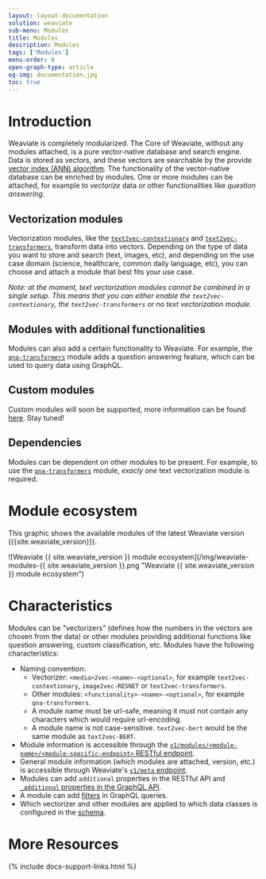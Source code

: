 ```yaml
---
layout: layout-documentation
solution: weaviate
sub-menu: Modules
title: Modules
description: Modules
tags: ['Modules']
menu-order: 0
open-graph-type: article
og-img: documentation.jpg
toc: true
---
```


# Introduction

Weaviate is completely modularized. The Core of Weaviate, without any modules attached, is a pure vector-native database and search engine. Data is stored as vectors, and these vectors are searchable by the provide [vector index (ANN) algorithm](../vector-index-plugins/index.html). The functionality of the vector-native database can be enriched by modules. One or more modules can be attached, for example to *vectorize* data or other functionalities like *question answering*. 

## Vectorization modules

Vectorization modules, like the [`text2vec-contextionary`](./text2vec-contextionary.html) and [`text2vec-transformers`](./text2vec-transformers.html), transform data into vectors. Depending on the type of data you want to store and search (text, images, etc), and depending on the use case domain (science, healthcare, common daily language, etc), you can choose and attach a module that best fits your use case.

_Note: at the moment, text vectorization modules cannot be combined in a single setup. This means that you can either enable the `text2vec-contextionary`, the `text2vec-transformers` or no text vectorization module._

## Modules with additional functionalities

Modules can also add a certain functionality to Weaviate. For example, the [`qna-transformers`](./qna-transformers.html) module adds a question answering feature, which can be used to query data using GraphQL.

## Custom modules

Custom modules will soon be supported, more information can be found [here](./custom-modules.html). Stay tuned!

## Dependencies

Modules can be dependent on other modules to be present. For example, to use the [`qna-transformers`](./qna-transformers.html) module, *exacly one* text vectorization module is required.

# Module ecosystem

This graphic shows the available modules of the latest Weaviate version ({{site.weaviate_version}}).

![Weaviate {{ site.weaviate_version }} module ecosystem](/img/weaviate-modules-{{ site.weaviate_version }}.png "Weaviate {{ site.weaviate_version }} module ecosystem")

# Characteristics

Modules can be "vectorizers" (defines how the numbers in the vectors are chosen from the data) or other modules providing additional functions like question answering, custom classification, etc. Modules have the following characteristics:
- Naming convention: 
  - Vectorizer: `<media>2vec-<name>-<optional>`, for example `text2vec-contextionary`, `image2vec-RESNET` or `text2vec-transformers`.
  - Other modules: `<functionality>-<name>-<optional>`, for example `qna-transformers`. 
  - A module name must be url-safe, meaning it must not contain any characters which would require url-encoding.
  - A module name is not case-sensitive. `text2vec-bert` would be the same module as `text2vec-BERT`.
- Module information is accessible through the [`v1/modules/<module-name>/<module-specific-endpoint>` RESTful endpoint](../restful-api-references/modules.html).
- General module information (which modules are attached, version, etc.) is accessible through Weaviate's [`v1/meta` endpoint](../restful-api-references/meta.html).
- Modules can add `additional` properties in the RESTful API and [`_additional` properties in the GraphQL API](../graphql-references/additional-properties.html).
- A module can add [filters](../graphql-references/filters.html) in GraphQL queries.
- Which vectorizer and other modules are applied to which data classes is configured in the [schema](../data-schema/schema-configuration.html#vectorizer).




# More Resources

{% include docs-support-links.html %}